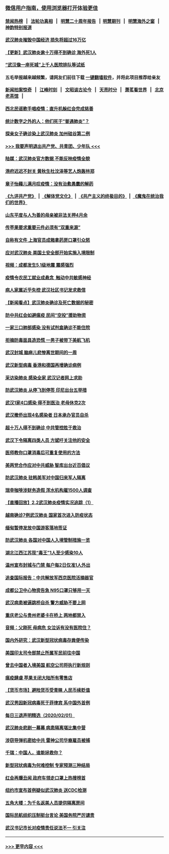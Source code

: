 ### [微信用户指南，使用浏览器打开体验更佳](https://github.com/gfw-breaker/banned-news1/blob/master/indexes/wechat-guide.md?t=0)
#### [禁闻热榜](热点新闻.md?t=0)  &nbsp;&nbsp;|&nbsp;&nbsp; [法轮功真相](https://github.com/gfw-breaker/truth/blob/master/README.md?t=0) &nbsp;&nbsp;|&nbsp;&nbsp; [明慧二十周年报告](https://github.com/gfw-breaker/mh-reports/blob/master/README.md?t=0) &nbsp;&nbsp;|&nbsp;&nbsp;[明慧期刊](https://github.com/gfw-breaker/mh-qikan) &nbsp;&nbsp;|&nbsp;&nbsp; [明慧海外之窗](https://github.com/gfw-breaker/mh-news/blob/master/README.md?t=0) &nbsp;&nbsp;|&nbsp;&nbsp; [神韵特别报道](https://github.com/gfw-breaker/mh-news/blob/master/shenyun.md?t=0)
#### [武汉肺炎摧毁中国经济 损失将超过16万亿](../pages/nsc413/n11839723.md?t=02031033) 
#### [【更新】武汉肺炎逾十万得不到确诊 海外死1人](../pages/nsc413/n11801312.md?t=02031033) 
#### [“武汉像一座死城”上千人医院排队等试纸](../pages/nsc413/n11839724.md?t=02031033) 
#### 五毛举报越来越频繁，请网友们前往下载 [一键翻墙软件](https://github.com/gfw-breaker/ssr-accounts)，并将此项目推荐给亲友
#### [新闻拍案惊奇](https://github.com/gfw-breaker/banned-news1/blob/master/pages/link4.md) &nbsp;&nbsp;|&nbsp;&nbsp; [江峰时刻](https://github.com/gfw-breaker/banned-news1/blob/master/pages/link4.md) &nbsp;&nbsp;|&nbsp;&nbsp; [文昭谈古论今](https://github.com/gfw-breaker/banned-news1/blob/master/pages/link4.md) &nbsp;&nbsp;|&nbsp;&nbsp; [天亮时分](https://github.com/gfw-breaker/banned-news1/blob/master/pages/link4.md) &nbsp;&nbsp;|&nbsp;&nbsp; [萧茗看世界](https://github.com/gfw-breaker/banned-news1/blob/master/pages/link4.md) &nbsp;&nbsp;|&nbsp;&nbsp; [北京老茶馆](https://github.com/gfw-breaker/banned-news1/blob/master/pages/link4.md) &nbsp;&nbsp;|&nbsp;&nbsp; 
#### [西北民谣歌手唱疫情：直升机躲红会完成慈善](../pages/nsc413/n11839757.md?t=02031033) 
#### [统计数字之外的人：他们死于“普通肺炎”？](../pages/nsc413/n11839788.md?t=02031033) 
#### [探亲女子确诊染上武汉肺炎 加州硅谷第二例](../pages/nsc413/n11839784.md?t=02031033) 
#### [>>> 我要声明退出共产党、共青团、少年队 <<<](https://github.com/begood0513/goodnews/blob/master/quit/letter.md) 
#### [陆媒：武汉肺炎官方数据 不能反映疫情全貌](../pages/nsc413/n11839828.md?t=02031033) 
#### [港府迟迟不封关 黄秋生杜汶泽等艺人炮轰林郑](../pages/nsc413/n11839562.md?t=02031033) 
#### [章子怡藉儿满月叹疫情：没有治愈愚蠢的解药](../pages/nsc413/n11839428.md?t=02031033) 
#### [《九评共产党》](https://github.com/begood0513/9ping.md/blob/master/README.md) &nbsp;|&nbsp; [《解体党文化》](../../../../jtdwh.md/blob/master/README.md)  &nbsp;|&nbsp; [《共产主义的终极目的》](../../../../gczydzjmd.md/blob/master/README.md) &nbsp;|&nbsp; [《魔鬼在统治我们的世界》](../../../../mgztzwmdsj.md/blob/master/README.md) 
#### [山东平度与人为善的母亲被非法关押4月余](../pages/nsc413/n11834949.md?t=02031033) 
#### [传苹果要求重要元件必须有“双重来源”](../pages/nsc413/n11839717.md?t=02031033) 
#### [自称有文件 上海官员成箱拿药房口罩引众怒](../pages/nsc413/n11839279.md?t=02031033) 
#### [应对武汉肺炎 美国土安全部开始实施入境限制](../pages/nsc413/n11839729.md?t=02031033) 
#### [视频：成都发生5.1级地震 震感强烈](../pages/nsc413/n11839732.md?t=02031033) 
#### [疫情令农民工就业成悬念  触动中共敏感神经](../pages/nsc413/n11839625.md?t=02031033) 
#### [病人家属近乎失控 武汉社区书记发求救信](../pages/nsc413/n11839621.md?t=02031033) 
#### [【新闻看点】武汉肺炎确诊及死亡数据的秘密](../pages/nsc413/n11839539.md?t=02031033) 
#### [防中共红会如避瘟疫 民间“空投”援助物资](../pages/nsc413/n11839313.md?t=02031033) 
#### [一家三口肺部感染 没有试剂盒确诊不能住院](../pages/nsc413/n11839581.md?t=02031033) 
#### [拒摘防毒面具造恐慌 一男子被带下美航飞机](../pages/nsc413/n11839455.md?t=02031033) 
#### [武汉封城 脑麻儿悲惨离世期间的一周](../pages/nsc413/n11839378.md?t=02031033) 
#### [武汉新型病毒 香港和德国再增确诊病例](../pages/nsc413/n11839381.md?t=02031033) 
#### [采访染肺炎 感染全家 武汉记者网上求助](../pages/nsc413/n11839411.md?t=02031033) 
#### [防武汉肺炎 从停飞到停签 印尼出台五举措](../pages/nsc413/n11839282.md?t=02031033) 
#### [武汉1家4口感染 得不到医治 老母休克2次](../pages/nsc413/n11839277.md?t=02031033) 
#### [武汉撤侨出现4名感染者 日本承办官员自杀](../pages/nsc413/n11839044.md?t=02031033) 
#### [超十万人得不到确诊 中共管控胜于救治](../pages/nsc413/n11838462.md?t=02031033) 
#### [武汉下令隔离四类人员 方斌吁关注他的安全](../pages/nsc413/n11838878.md?t=02031033) 
#### [医师教你口罩消毒后可重复使用的方法](../pages/nsc413/n11839225.md?t=02031033) 
#### [美两党合作应对中共威胁 智库出台近百倡议](../pages/nsc413/n11838437.md?t=02031033) 
#### [防武汉肺炎 驻韩美军对中国归来军人隔离](../pages/nsc413/n11838970.md?t=02031033) 
#### [瑞幸咖啡涉财务造假 浑水机构雇1500人调查](../pages/nsc413/n11838486.md?t=02031033) 
#### [【直播回放】2.2武汉肺炎疫情实况追踪（1）](../pages/nsc413/n11838871.md?t=02031033) 
#### [越南确诊7例武汉肺炎 国家首次进入防疫状态](../pages/nsc413/n11838860.md?t=02031033) 
#### [缅甸暂停发放中国游客落地签证](../pages/nsc413/n11838730.md?t=02031033) 
#### [防武汉肺炎 各国对中国人入境管制措施一览](../pages/nsc413/n11838726.md?t=02031033) 
#### [湖北江西江苏现“毒王”1人至少感染10人](../pages/nsc413/n11838670.md?t=02031033) 
#### [温州宣布封城与门禁 每户每2日仅准1人外出](../pages/nsc413/n11838748.md?t=02031033) 
#### [追查国际报告：中共解放军西京医院活摘器官](../pages/nsc413/n11838359.md?t=02031033) 
#### [成都公卫中心物资告急 N95口罩只够用一天](../pages/nsc413/n11834896.md?t=02031033) 
#### [武汉病患被逼跳桥自杀 警方威胁不要上网](../pages/nsc413/n11838521.md?t=02031033) 
#### [重庆老公与贵州老婆卡在桥上 两地都禁入](../pages/nsc413/n11838677.md?t=02031033) 
#### [音频：父刚死 母病危 女泣诉有没有医院住？](../pages/nsc413/n11838501.md?t=02031033) 
#### [国内外研究：武汉新型冠状病毒存粪便传染](../pages/nsc413/n11838353.md?t=02031033) 
#### [美国印太司令部禁止所属军民前往中国](../pages/nsc413/n11838418.md?t=02031033) 
#### [曾去中国者入境美国 航空公司将执行新规则](../pages/nsc413/n11838375.md?t=02031033) 
#### [瘟疫肆虐 苹果关闭大陆所有零售店](../pages/nsc413/n11838235.md?t=02031033) 
#### [【货币市场】避险货币受青睐 人民币续贬值](../pages/nsc413/n11838086.md?t=02031033) 
#### [武汉男因新冠病毒死于菲律宾 系中国外首例](../pages/nsc413/n11838247.md?t=02031033) 
#### [每日三退声明精选（2020/02/01）](../pages/nsc413/n11838281.md?t=02031033) 
#### [武汉肺炎悲剧一幕幕 病患隔离堪比集中营](../pages/nsc413/n11838047.md?t=02031033) 
#### [涉窃导弹机密给中共 雷神公司华裔雇员被捕](../pages/nsc413/n11838129.md?t=02031033) 
#### [千瑞：中国人，谁能拯救你？](../pages/nsc413/n11838069.md?t=02031033) 
#### [新型冠状病毒为何难控制 专家预测三种结局](../pages/nsc413/n11838002.md?t=02031033) 
#### [红会再爆丑闻 政府车领走口罩上热搜榜首](../pages/nsc413/n11837825.md?t=02031033) 
#### [纽约市宣布首例疑似武汉肺炎 送CDC检测](../pages/nsc413/n11837852.md?t=02031033) 
#### [五角大楼：为千名返美人员提供隔离房间](../pages/nsc413/n11837831.md?t=02031033) 
#### [国际民航组织压制挺台言论 美国务院严厉谴责](../pages/nsc413/n11837791.md?t=02031033) 
#### [武汉书记市长对疫情责任说法不一 引关注](../pages/nsc413/n11837546.md?t=02031033) 

----
#### [ >>> 更早内容 <<< ](../indexes/nsc413-earlier.md)

